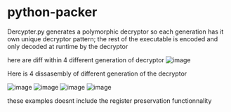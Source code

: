 # python-packer
Dercypter.py generates a polymorphic decryptor so each generation has it own unique decryptor pattern; 
the rest of the executable is encoded and only decoded at runtime by the decryptor

here are diff within 4 different generation of decryptor 
![image](https://github.com/araout42/python-packer/assets/41875074/b0c6f723-8cc7-48c0-81f0-cc41e8186f3b)

Here is 4 dissasembly of different generation of the decryptor

![image](https://github.com/araout42/python-packer/assets/41875074/4ff5b1b8-d431-4265-84f8-df0af51f5e65)
![image](https://github.com/araout42/python-packer/assets/41875074/130b4dde-2dd7-4002-94e9-9386e9bb019c)
![image](https://github.com/araout42/python-packer/assets/41875074/216bf842-62ae-48f7-b833-49a1a77453eb)
![image](https://github.com/araout42/python-packer/assets/41875074/0ef33446-f623-4fa2-a94c-0f4e7ff27575)

these examples doesnt include the register preservation functionnality

